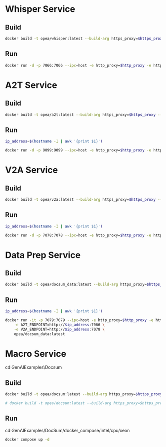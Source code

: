 
# Whisper Service 
## Build
```bash
docker build -t opea/whisper:latest --build-arg https_proxy=$https_proxy --build-arg http_proxy=$http_proxy -f comps/asr/whisper/dependency/Dockerfile .
```
## Run 
```bash
docker run -d -p 7066:7066 --ipc=host -e http_proxy=$http_proxy -e https_proxy=$https_proxy opea/whisper:latest
```


# A2T Service 
## Build
```bash
docker build -t opea/a2t:latest --build-arg https_proxy=$https_proxy --build-arg http_proxy=$http_proxy -f comps/dataprep/docsum/audio2text/Dockerfile_microservice .


```
## Run 
```bash
ip_address=$(hostname -I | awk '{print $1}')

docker run -d -p 9099:9099 --ipc=host -e http_proxy=$http_proxy -e https_proxy=$https_proxy -e A2T_ENDPOINT=http://$ip_address:7066 opea/a2t:latest
```



# V2A Service 
## Build
```bash
docker build -t opea/v2a:latest --build-arg https_proxy=$https_proxy --build-arg http_proxy=$http_proxy -f comps/dataprep/docsum/video2audio/Dockerfile_microservice .
```
## Run 
```bash
ip_address=$(hostname -I | awk '{print $1}')

docker run -d -p 7078:7078 --ipc=host -e http_proxy=$http_proxy -e https_proxy=$https_proxy opea/v2a:latest
```


# Data Prep Service 
## Build
```bash
docker build -t opea/docsum_data:latest --build-arg https_proxy=$https_proxy --build-arg http_proxy=$http_proxy -f comps/dataprep/docsum/Dockerfile_data_prep_microservice .
```
## Run 
```bash
ip_address=$(hostname -I | awk '{print $1}')

docker run -it -p 7079:7079 --ipc=host -e http_proxy=$http_proxy -e https_proxy=$https_proxy \
    -e A2T_ENDPOINT=http://$ip_address:7066 \
    -e V2A_ENDPOINT=http://$ip_address:7078 \
    opea/docsum_data:latest 

```

# Macro Service 

cd GenAIExamples\Docsum

## Build
```bash 
docker build -t opea/docsum:latest --build-arg https_proxy=$https_proxy --build-arg http_proxy=$http_proxy -f Dockerfile .

# docker build -t opea/docsum:latest --build-arg https_proxy=$https_proxy --build-arg http_proxy=$http_proxy -f test_docsum_Dockerfile .


```
## Run 
cd GenAIExamples/DocSum/docker_compose/intel/cpu/xeon
```bash
docker compose up -d
```

<!-- 
ip_address=$(hostname -I | awk '{print $1}')

docker run -it -p 8888:8888 --ipc=host \
    -e http_proxy=$http_proxy \
    -e https_proxy=$https_proxy  \
    -e no_proxy=$no_proxy  \
    -e DATA_SERVICE_HOST_IP=http://$ip_address \
    opea/docsum:latest 

``` -->
<!-- 
    -e A2T_ENDPOINT=http://$ip_address:7066 \
    -e V2A_ENDPOINT=http://$ip_address:7078 \  
    # -e A2T_ENDPOINT=http://$ip_address:7066 \
    # -e V2A_ENDPOINT=http://$ip_address:7078 \
    # -e DATA_ENDPOINT=http://$ip_address:7079 \   
    # -e DATA_SERVICE_HOST_IP=http://$ip_address \
-->











